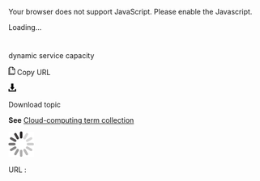 Your browser does not support JavaScript. Please enable the Javascript.

Loading...

# 

dynamic service capacity

![Copy URL](media/dynamic-service-capacity/Copy.png)
Copy URL

![Download](media/dynamic-service-capacity/Download.png)

Download topic

**See** [Cloud-computing term collection](https://worldready.cloudapp.net/Styleguide/Read?id=2700&topicid=28841)

![In progress](media/dynamic-service-capacity/activity-large.gif)

URL :
